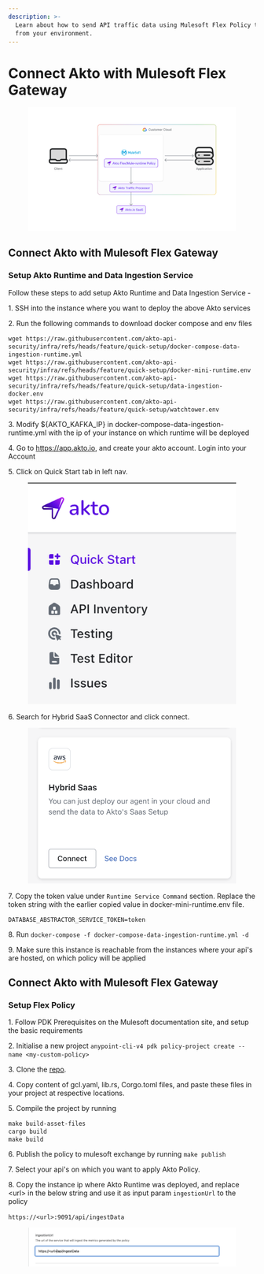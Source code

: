 ```yaml
---
description: >-
  Learn about how to send API traffic data using Mulesoft Flex Policy to Akto
  from your environment.
---
```


# Connect Akto with Mulesoft Flex Gateway

<figure><img src="../../.gitbook/assets/image (2) (1) (1) (1) (1) (1) (1).png" alt=""><figcaption></figcaption></figure>

## Connect Akto with Mulesoft Flex Gateway

### Setup Akto Runtime and Data Ingestion Service

Follow these steps to add setup Akto Runtime and Data Ingestion Service -

1\. SSH into the instance where you want to deploy the above Akto services

2\. Run the following commands to download docker compose and env files

```
wget https://raw.githubusercontent.com/akto-api-security/infra/refs/heads/feature/quick-setup/docker-compose-data-ingestion-runtime.yml
wget https://raw.githubusercontent.com/akto-api-security/infra/refs/heads/feature/quick-setup/docker-mini-runtime.env
wget https://raw.githubusercontent.com/akto-api-security/infra/refs/heads/feature/quick-setup/data-ingestion-docker.env
wget https://raw.githubusercontent.com/akto-api-security/infra/refs/heads/feature/quick-setup/watchtower.env
```

3\. Modify ${AKTO\_KAFKA\_IP} in docker-compose-data-ingestion-runtime.yml with the ip of your instance on which runtime will be deployed

4\. Go to https://app.akto.io, and create your akto account. Login into your Account

5\. Click on Quick Start tab in left nav.

<figure><img src="../../.gitbook/assets/Quick-Start.png" alt=""><figcaption></figcaption></figure>

6\. Search for Hybrid SaaS Connector and click connect.

<figure><img src="../../.gitbook/assets/HybridSaaSConnector.png" alt=""><figcaption></figcaption></figure>

7\. Copy the token value under `Runtime Service Command` section. Replace the token string with the earlier copied value in docker-mini-runtime.env file.

```plaintext
DATABASE_ABSTRACTOR_SERVICE_TOKEN=token
```

8\. Run `docker-compose -f docker-compose-data-ingestion-runtime.yml -d`

9\. Make sure this instance is reachable from the instances where your api's are hosted, on which policy will be applied

## Connect Akto with Mulesoft Flex Gateway

### Setup Flex Policy

1\. Follow PDK Prerequisites on the Mulesoft documentation site, and setup the basic requirements

2\. Initialise a new project `anypoint-cli-v4 pdk policy-project create --name <my-custom-policy>`

3\. Clone the [repo](https://github.com/akto-api-security/mulesoft-policy).

4\. Copy content of gcl.yaml, lib.rs, Corgo.toml files, and paste these files in your project at respective locations.

5\. Compile the project by running

```
make build-asset-files
cargo build
make build
```

6\. Publish the policy to mulesoft exchange by running `make publish`

7\. Select your api's on which you want to apply Akto Policy.

8\. Copy the instance ip where Akto Runtime was deployed, and replace \<url> in the below string and use it as input param `ingestionUrl` to the policy

`https://<url>:9091/api/ingestData`

<figure><img src="../../.gitbook/assets/IngestionUrl.png" alt=""><figcaption></figcaption></figure>
